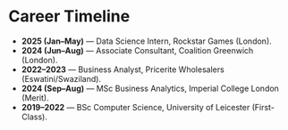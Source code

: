 # Career Timeline

- **2025 (Jan–May)** — Data Science Intern, Rockstar Games (London).  
- **2024 (Jun–Aug)** — Associate Consultant, Coalition Greenwich (London).  
- **2022–2023** — Business Analyst, Pricerite Wholesalers (Eswatini/Swaziland).  
- **2024 (Sep–Aug)** — MSc Business Analytics, Imperial College London (Merit).  
- **2019–2022** — BSc Computer Science, University of Leicester (First-Class).

